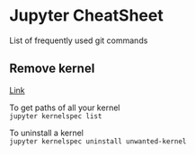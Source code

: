 
# Jupyter CheatSheet

List of frequently used git commands

## Remove kernel
[Link](https://stackoverflow.com/questions/42635310/remove-kernel-on-jupyter-notebook)

To get paths of all your kernel\
`jupyter kernelspec list`

To uninstall a kernel\
`jupyter kernelspec uninstall unwanted-kernel`
